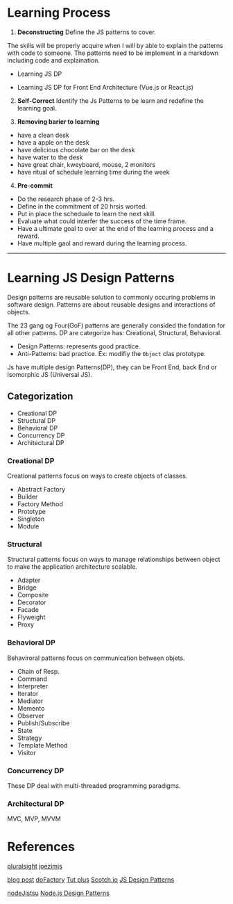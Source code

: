 # Learning Process

1. **Deconstructing** Define the JS patterns to cover.

The skills will be properly acquire when I will by able to explain the patterns with code to someone. The patterns need to be implement in a markdown including code and explaination.
  
  - Learning JS DP
  
  - Learning JS DP for Front End Architecture (Vue.js or React.js) 


2. **Self-Correct** Identify the Js Patterns to be learn and redefine the learning goal.

3. **Removing barier to learning**
  - have a clean desk
  - have a apple on the desk
  - have delicious chocolate bar on the desk
  - have water to the desk
  - have great chair, kweyboard, mouse, 2 monitors
  - have ritual of schedule learning time during the week

4. **Pre-commit** 
  - Do the research phase of 2-3 hrs.
  - Define in the commitment of 20 hrsis worted.
  - Put in place the scheduale to learn the next skill.
  - Evaluate what could interfer the success of the time frame. 
  - Have a ultimate goal to over at the end of the learning process and a reward.
  - Have multiple gaol and reward during the learning process. 

----------------------------------------------------------------------------------------

# Learning JS Design Patterns

Design patterns are reusable solution to commonly occuring problems in software design.
Patterns are about reusable designs and interactions of objects.

The 23 gang og Four(GoF) patterns are generally consided the fondation for all other patterns.
DP are categorize has: Creational, Structural, Behavioral.

- Design Patterns: represents good practice.
- Anti-Patterns: bad practice. Ex: modifiy the `Object` clas prototype.

Js have multiple design Patterns(DP), they can be Front End, back End or Isomorphic JS (Universal JS).

## Categorization

- Creational DP
- Structural DP
- Behavioral DP
- Concurrency DP
- Architectural DP

### Creational DP

Creational patterns focus on ways to create objects of classes.

- Abstract Factory
- Builder
- Factory Method
- Prototype
- Singleton
- Module

### Structural 

Structural patterns focus on ways to manage relationships between object to make the application architecture scalable.

- Adapter
- Bridge
- Composite
- Decorator
- Facade
- Flyweight
- Proxy

### Behavioral DP

Behaviroral patterns focus on communication between objets.

- Chain of Resp.
- Command
- Interpreter
- Iterator
- Mediator
- Memento
- Observer
- Publish/Subscribe
- State
- Strategy
- Template Method
- Visitor

### Concurrency DP

These DP deal with multi-threaded programming paradigms.

### Architectural DP

MVC, MVP, MVVM



# References


[pluralsight](https://www.pluralsight.com/courses/javascript-practical-design-patterns)
[joezimjs](https://www.joezimjs.com/javascript/javascript-design-patterns-chain-of-responsibility/)

[blog post](https://itnext.io/anyway-heres-how-to-do-ajax-api-calls-with-vue-js-e71e57d5cf12)
[doFactory](https://www.dofactory.com/javascript/design-patterns)
[Tut plus](https://code.tutsplus.com/tutorials/understanding-design-patterns-in-javascript--net-25930)
[Scotch.io](https://scotch.io/bar-talk/4-javascript-design-patterns-you-should-know)
[JS Design Patterns](https://addyosmani.com/resources/essentialjsdesignpatterns/book/)

[nodeJistsu](https://blog.nodejitsu.com/scaling-isomorphic-javascript-code/)
[Node.js Design Patterns](https://blog.risingstack.com/fundamental-node-js-design-patterns/)
